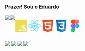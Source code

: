 


### Prazer! Sou o Eduardo 
<div id="container" style="display:flex; justify-contente: center; align-itens: center;">
<a href="https://github.com/eduardoferreira9/github-readme-stats">
  <img height=200 align="center" src="https://github-readme-stats.vercel.app/api?username=eduardoferreira9" />
</a>
<a href="https://github.com/eduardoferreira9/convoychat">
  <img height=200 align="center" src="https://github-readme-stats.vercel.app/api/top-langs?username=eduardoferreira9&layout=compact&langs_count=8&card_width=320&hide=html" />
</a>


<div style="display: inline_block; justify-content: space-between;"><br>
  <img align="center" alt="Js" height="40" width="40" src="https://raw.githubusercontent.com/devicons/devicon/master/icons/javascript/javascript-plain.svg">
  <img align="center" alt="React" height="40" width="40" src="https://raw.githubusercontent.com/devicons/devicon/master/icons/react/react-original.svg">
  <img align="center" alt="HTML" height="40" width="40" src="https://raw.githubusercontent.com/devicons/devicon/master/icons/html5/html5-original.svg">
  <img align="center" alt="CSS" height="40" width="40" src="https://raw.githubusercontent.com/devicons/devicon/master/icons/css3/css3-original.svg">
  <img align="center" alt="Figma" height="40" width="40" src="https://raw.githubusercontent.com/devicons/devicon/master/icons/figma/figma-original.svg">
  </div>
</div>
  
  ##
 
<div> 
  <a href="https://www.instagram.com/eduferreira.png/" target="_blank"><img src="https://img.shields.io/badge/-Instagram-%23E4405F?style=for-the-badge&logo=instagram&logoColor=white" target="_blank"></a>
  <a href="https://discord.gg/ryGCVf6Q" target="_blank"><img src="https://img.shields.io/badge/Discord-7289DA?style=for-the-badge&logo=discord&logoColor=white" target="_blank"></a> 
  <a href =""><img src="https://img.shields.io/badge/-Gmail-%23333?style=for-the-badge&logo=gmail&logoColor=white" target="_blank"></a>
  <a href="" target="_blank"><img src="https://img.shields.io/badge/-LinkedIn-%230077B5?style=for-the-badge&logo=linkedin&logoColor=white" target="_blank"></a> 
</div>




